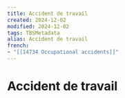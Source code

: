 ```yaml
---
title: Accident de travail
created: 2024-12-02
modified: 2024-12-02
tags: TBSMetadata
alias: Accident de travail
french:
- "[[14734 Occupational accidents]]"
---
```

# Accident de travail
